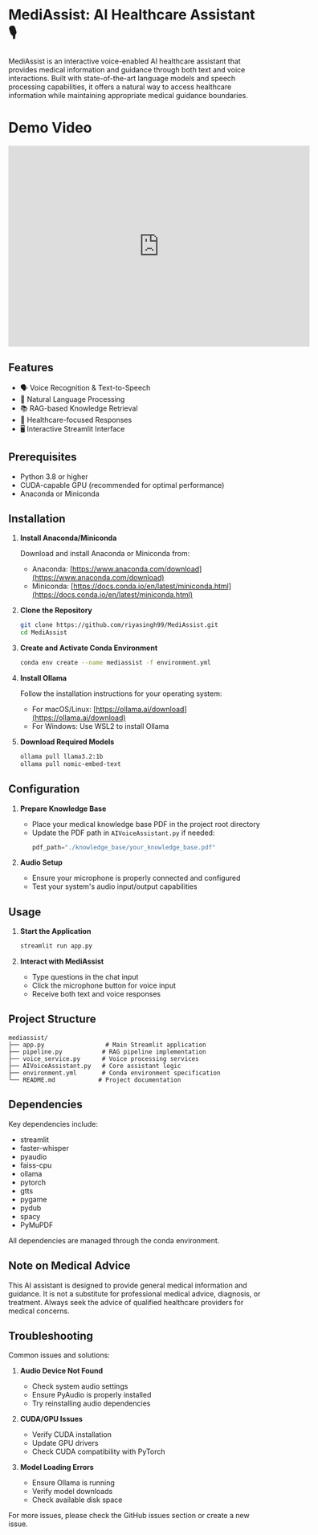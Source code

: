 # MediAssist: AI Healthcare Assistant 🎙️

MediAssist is an interactive voice-enabled AI healthcare assistant that provides medical information and guidance through both text and voice interactions. Built with state-of-the-art language models and speech processing capabilities, it offers a natural way to access healthcare information while maintaining appropriate medical guidance boundaries.

# Demo Video
<iframe width="600" height="400" src="https://www.youtube.com/embed/your_video_id" frameborder="0" allowfullscreen></iframe>

## Features

- 🗣️ Voice Recognition & Text-to-Speech
- 💬 Natural Language Processing
- 📚 RAG-based Knowledge Retrieval
- 🏥 Healthcare-focused Responses
- 🖥️ Interactive Streamlit Interface

## Prerequisites

- Python 3.8 or higher
- CUDA-capable GPU (recommended for optimal performance)
- Anaconda or Miniconda

## Installation

1. **Install Anaconda/Miniconda**

   Download and install Anaconda or Miniconda from:

   - Anaconda: [https://www.anaconda.com/download](https://www.anaconda.com/download)
   - Miniconda: [https://docs.conda.io/en/latest/miniconda.html](https://docs.conda.io/en/latest/miniconda.html)

2. **Clone the Repository**

   ```bash
   git clone https://github.com/riyasingh99/MediAssist.git
   cd MediAssist
   ```

3. **Create and Activate Conda Environment**

   ```bash
   conda env create --name mediassist -f environment.yml
   ```

4. **Install Ollama**

   Follow the installation instructions for your operating system:

   - For macOS/Linux: [https://ollama.ai/download](https://ollama.ai/download)
   - For Windows: Use WSL2 to install Ollama

5. **Download Required Models**
   ```bash
   ollama pull llama3.2:1b
   ollama pull nomic-embed-text
   ```

## Configuration

1. **Prepare Knowledge Base**

   - Place your medical knowledge base PDF in the project root directory
   - Update the PDF path in `AIVoiceAssistant.py` if needed:
     ```python
     pdf_path="./knowledge_base/your_knowledge_base.pdf"
     ```

2. **Audio Setup**
   - Ensure your microphone is properly connected and configured
   - Test your system's audio input/output capabilities

## Usage

1. **Start the Application**

   ```bash
   streamlit run app.py
   ```

2. **Interact with MediAssist**
   - Type questions in the chat input
   - Click the microphone button for voice input
   - Receive both text and voice responses

## Project Structure

```
mediassist/
├── app.py                 # Main Streamlit application
├── pipeline.py           # RAG pipeline implementation
├── voice_service.py      # Voice processing services
├── AIVoiceAssistant.py   # Core assistant logic
├── environment.yml       # Conda environment specification
└── README.md            # Project documentation
```

## Dependencies

Key dependencies include:

- streamlit
- faster-whisper
- pyaudio
- faiss-cpu
- ollama
- pytorch
- gtts
- pygame
- pydub
- spacy
- PyMuPDF

All dependencies are managed through the conda environment.

## Note on Medical Advice

This AI assistant is designed to provide general medical information and guidance. It is not a substitute for professional medical advice, diagnosis, or treatment. Always seek the advice of qualified healthcare providers for medical concerns.

## Troubleshooting

Common issues and solutions:

1. **Audio Device Not Found**

   - Check system audio settings
   - Ensure PyAudio is properly installed
   - Try reinstalling audio dependencies

2. **CUDA/GPU Issues**

   - Verify CUDA installation
   - Update GPU drivers
   - Check CUDA compatibility with PyTorch

3. **Model Loading Errors**
   - Ensure Ollama is running
   - Verify model downloads
   - Check available disk space

For more issues, please check the GitHub issues section or create a new issue.
